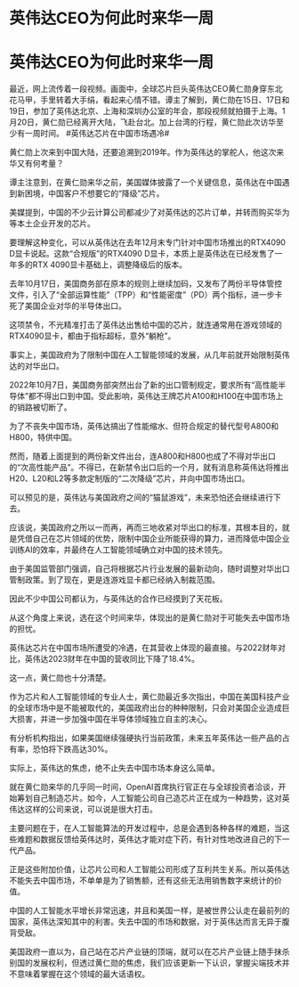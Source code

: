 # 英伟达CEO为何此时来华一周

# 英伟达CEO为何此时来华一周

最近，网上流传着一段视频。画面中，全球芯片巨头英伟达CEO黄仁勋身穿东北花马甲，手里转着大手绢，看起来心情不错。谭主了解到，黄仁勋在15日、17日和19日，参加了英伟达北京、上海和深圳办公室的年会，那段视频就拍摄于上海。1月20日，黄仁勋已经离开大陆，飞赴台北。加上台湾的行程，黄仁勋此次访华至少有一周时间。
#英伟达芯片在中国市场遇冷#

黄仁勋上次来到中国大陆，还要追溯到2019年。作为英伟达的掌舵人，他这次来华又有何考量？

谭主注意到，在黄仁勋来华之前，美国媒体披露了一个关键信息，英伟达在中国遇到新困境，中国客户不想要它的“降级”芯片。

美媒提到，中国的不少云计算公司都减少了对英伟达的芯片订单，并转而购买华为等本土企业开发的芯片。

要理解这种变化，可以从英伟达在去年12月末专门针对中国市场推出的RTX4090 D显卡说起。这款“合规版”的RTX4090
D显卡，本质上是英伟达在已经发售了一年多的RTX 4090显卡基础上，调整降级后的版本。

去年10月17日，美国商务部在原本的规则上继续加码，又发布了两份半导体管控文件，引入了“全部运算性能”（TPP）和“性能密度”（PD）两个指标，进一步卡死了美国企业对华的半导体出口。

这项禁令，不光精准打击了英伟达出售给中国的芯片，就连通常用在游戏领域的RTX4090显卡，都由于指标超标，意外“躺枪”。

事实上，美国政府为了限制中国在人工智能领域的发展，从几年前就开始限制英伟达的对华出口。

2022年10月7日，美国商务部突然出台了新的出口管制规定，要求所有“高性能半导体”都不得出口到中国。受此影响，英伟达王牌芯片A100和H100在中国市场上的销路被切断了。

为了不丧失中国市场，英伟达搞出了性能缩水、但符合规定的替代型号A800和H800，特供中国。

然而，随着上面提到的两份新文件出台，连A800和H800也成了不得对华出口的“次高性能产品”。不得已，在新禁令出口后的一个月，就有消息称英伟达将推出H20、L20和L2等多款定制版的“二次降级”芯片，并向中国市场出口。

可以预见的是，英伟达与美国政府之间的“猫鼠游戏”，未来恐怕还会继续进行下去。

应该说，美国政府之所以一而再，再而三地收紧对华出口的标准，其根本目的，就是凭借自己在芯片领域的优势，限制中国企业所能获得的算力，进而降低中国企业训练AI的效率，并最终在人工智能领域确立对中国的技术领先。

由于美国监管部门强调，自己将根据芯片行业发展的最新动向，随时调整对华出口管制政策。到了现在，更是连游戏显卡都已经纳入制裁范围。

因此不少中国公司都认为，与英伟达的合作已经摸到了天花板。

从这个角度上来说，选在这个时间来华，体现出的是黄仁勋对于可能失去中国市场的担忧。

英伟达芯片在中国市场所遭受的冷遇，在其营收上体现的最直接。与2022财年对比，英伟达2023财年在中国的营收同比下降了18.4%。

这一点，黄仁勋也十分清楚。

作为芯片和人工智能领域的专业人士，黄仁勋最近多次指出，中国在美国科技产业的全球市场中是不能被取代的，美国政府出台的种种限制，只会对美国企业造成巨大损害，并进一步加强中国在半导体领域独立自主的决心。

有分析机构指出，如果美国继续强硬执行当前政策，未来五年英伟达一些产品的占有率，恐怕将下跌高达30%。

实际上，英伟达的焦虑，绝不止失去中国市场本身这么简单。

就在黄仁勋来华的几乎同一时间，OpenAI首席执行官正在与全球投资者洽谈，开始筹划自己制造芯片。如今，人工智能公司自己造芯片正在成为一种趋势，这对英伟达这样的公司来说，可以说是很大打击。

主要问题在于，在人工智能算法的开发过程中，总是会遇到各种各样的难题，当这些难题和数据反馈给英伟达时，英伟达才能对症下药，有针对性地改进自己的下一代产品。

正是这些附加价值，让芯片公司和人工智能公司形成了互利共生关系。所以英伟达不能失去中国市场，不单单是为了销售额，还有这些无法用销售数字来统计的价值。

中国的人工智能水平增长非常迅速，并且和美国一样，是被世界公认走在最前列的国家，英伟达深知其中的利害。失去中国的市场和数据，对于英伟达而言无异于腹背受敌。

美国政府一直以为，自己站在芯片产业链的顶端，就可以在芯片产业链上随手抹杀别国的发展权利，但透过黄仁勋的焦虑，我们应该更新一下认识，掌握尖端技术并不意味着掌握在这个领域的最大话语权。

